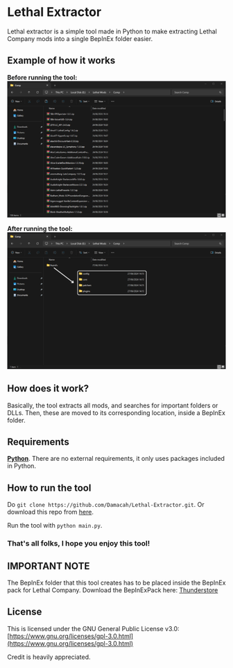 # Lethal Extractor

Lethal extractor is a simple tool made in Python to make extracting Lethal Company mods into a single BepInEx folder easier.

## Example of how it works

**Before running the tool:**
![Before the tool](https://github.com/Damacah/Lethal-Extractor/blob/main/images/Before%20script.png?raw=true)

**After running the tool:**![After the tool](https://github.com/Damacah/Lethal-Extractor/blob/main/images/After%20script.png?raw=true)

## How does it work?
Basically, the tool extracts all mods, and searches for important folders or DLLs. Then, these are moved to its corresponding location, inside a BepInEx folder.

## Requirements
**[Python](https://www.python.org/)**. There are no external requirements, it only uses packages included in Python.

## How to run the tool
Do `git clone https://github.com/Damacah/Lethal-Extractor.git`.
Or download this repo from [here](https://github.com/Damacah/Lethal-Extractor/archive/refs/heads/main.zip).

Run the tool with `python main.py`.

### That's all folks, I hope you enjoy this tool!

## IMPORTANT NOTE
The BepInEx folder that this tool creates has to be placed inside the BepInEx pack for Lethal Company. Download the BepInExPack here: [Thunderstore](https://thunderstore.io/c/lethal-company/p/BepInEx/BepInExPack/)

## License

This is licensed under the GNU General Public License v3.0: [https://www.gnu.org/licenses/gpl-3.0.html](https://www.gnu.org/licenses/gpl-3.0.html)

Credit is heavily appreciated.

